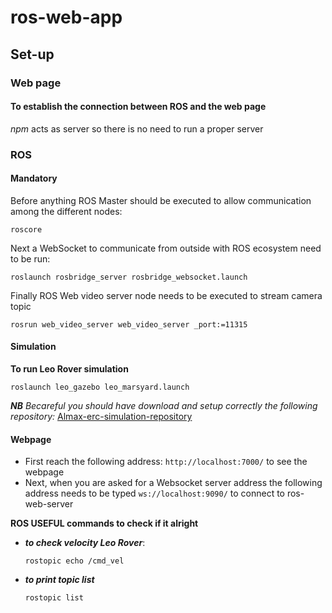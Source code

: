 # ros-web-app


## Set-up

### Web page
#### To establish the connection between ROS and the web page
_npm_ acts as server so there is no need to run a proper server
### ROS
####  Mandatory
Before anything ROS Master should be executed to allow communication among the different nodes:
```shell_session
roscore
 ```
Next a WebSocket to communicate from outside with ROS ecosystem need to be run:
```shell_session
roslaunch rosbridge_server rosbridge_websocket.launch
 ```
Finally ROS Web video server node needs to be executed to stream camera topic
```shell_session
rosrun web_video_server web_video_server _port:=11315
 ```

#### Simulation 
**To run Leo Rover simulation**
```shell_session
roslaunch leo_gazebo leo_marsyard.launch
 ```
_**NB** Becareful you should have download and setup correctly the following repository:_ [Almax-erc-simulation-repository](https://github.com/alma-x/ERC-Remote-Navigation-Simulation)

#### Webpage
* First reach the following address: `http://localhost:7000/` to see the webpage
* Next, when you are asked for a Websocket server address the following address needs to be typed `ws://localhost:9090/` to connect to ros-web-server

__ROS USEFUL commands to check if it alright__
* ***to check velocity Leo Rover***:
    ```shell_session
    rostopic echo /cmd_vel
     ```
* ***to print topic list***   
     ```shell_session
    rostopic list
     ```
